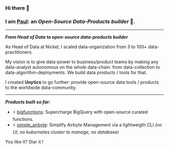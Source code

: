 ### Hi there 👋

### I am [Paul](https://www.linkedin.com/in/paul-marcombes/): an *Open-Source Data-Products builder* 🚀. 

---

***From Head of Data to open-source data-products builder***

As Head of Data at Nickel, I scaled data-organization from 3 to 100+ data-practitioners. 

My vision is to give data-power to business/product teams by making any data-analyst autonomous on the whole data-chain: from data-collection to data-algorithm-deployments. We build data products / tools for that. 

I created **Unytics** to go further: provide open-source data tools / products to the worldwide data-community. 

---

***Products built so far:***

- ⚡ [bigfunctions](https://github.com/unytics/bigfunctions): Supercharge BigQuery with open-source curated functions. 
- ⚡ [simple_airbyte](https://github.com/unytics/simple_airbyte): Simplify Airbyte Management via a lightweigth CLI *(no UI, no kubernetes cluster to manage, no database)*


You like it? 
Star it !
